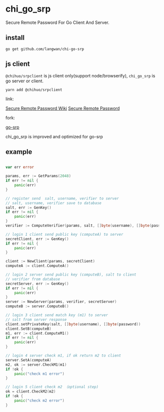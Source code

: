 # chi_go_srp

Secure Remote Password For Go Client And Server.

## install

```
go get github.com/langwan/chi-go-srp
```

## js client

`@chihuo/srpclient` is js client only(support node/browserify), `chi_go_srp` is go server or client.

```
yarn add @chihuo/srpclient
```

link:

[Secure Remote Password Wiki](https://en.wikipedia.org/wiki/Secure_Remote_Password_protocol)
[Secure Remote Password](http://srp.stanford.edu/)

fork:

[go-srp](https://github.com/Kong/go-srp)

chi_go_srp is improved and optimized for go-srp

## example

```go

var err error

params, err := GetParams(2048)
if err != nil {
	panic(err)
}

// register send  salt, username, verifier to server
// salt, username, verifier save to database
salt, err := GenKey()
if err != nil {
	panic(err)
}
verifier := ComputeVerifier(params, salt, []byte(username), []byte(password))

// login 1 client send public key (computeA) to server
secretClient, err := GenKey()
if err != nil {
	panic(err)
}

client := NewClient(params, secretClient)
computeA := client.ComputeA()

// login 2 server send public key (computeB), salt to client
// verifier from database
secretServer, err := GenKey()
if err != nil {
	panic(err)
}
server := NewServer(params, verifier, secretServer)
computeB := server.ComputeB()

// login 3 client send match key (m1) to server
// salt from server response
client.setPrivateKey(salt, []byte(username), []byte(password))
client.SetB(computeB)
m1, err := client.ComputeM1()
if err != nil {
	panic(err)
}

// login 4 server check m1, if ok return m2 to client
server.SetA(computeA)
m2, ok := server.CheckM1(m1)
if !ok {
	panic("check m1 error")
}

// login 5 client check m2 （optional step)
ok = client.CheckM2(m2)
if !ok {
	panic("check m2 error")
}

```
